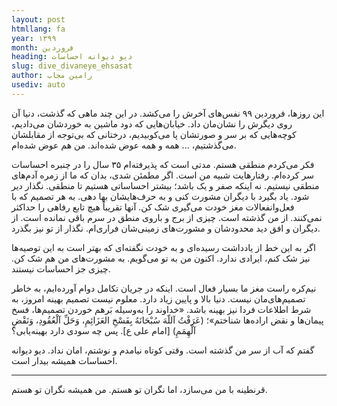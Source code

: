 ```yaml
---
layout: post
htmllang: fa
year: ۱۳۹۹
month: فروردین
heading: دیو دیوانه احساسات
slug: dive_divaneye_ehsasat
author: رامین مجاب
usediv: auto
---
```


این روزها، فروردین ۹۹ نفس‌های آخرش را می‌کشد. در این چند ماهی که گذشت، دنیا آن روی دیگرش را نشان‌مان داد. خیابان‌هایی که دود ماشین به خوردشان می‌دادیم، کوچه‌هایی که بر سر و صورتشان پا می‌کوبیدیم، درختانی که بی‌توجه از مقابلشان می‌گذشتیم، ... همه و همه عوض شده‌اند. من هم عوض شده‌ام.

فکر می‌کردم منطقی هستم. مدتی است که پذیرفته‌ام ۳۵ سال را در چنبره احساسات سر کرده‌ام. رفتارهایت شبیه من است. اگر مطمئن شدی، بدان که ما از زمره آدم‌های منطقی نیستیم. نه اینکه صفر و یک باشد؛ بیشتر احساساتی هستیم تا منطقی. نگذار دیر شود. یاد بگیرد با دیگران مشورت کنی و به حرف‌هایشان بها دهی. به هر تصمیم که با فعل‌وانفعالات مغز خودت می‌گیری شک کن. آنها تقریباً هیچ تابع رفاهی را حداکثر نمی‌کنند. از من گذشته است. چیزی از برج و باروی منطق در سرم باقی نمانده است. از دیگران و افق دید محدودشان و مشورت‌های زمینی‌شان فراری‌ام. نگذار از تو نیز بگذرد.

اگر به این خط از یادداشت رسیده‌ای و به خودت نگفته‌ای که بهتر است به این توصیه‌ها نیز شک کنم، ایرادی ندارد. اکنون من به تو می‌گویم. به مشورت‌های من هم شک کن. چیزی جز احساسات نیستند. 

نیم‌کره راست مغز ما بسیار فعال است. اینکه در جریان تکامل دوام آورده‌ایم، به خاطر تصمیم‌های‌مان نیست. دنیا بالا و پایین زیاد دارد. معلوم نیست تصمیم بهینه امروز، به شرط اطلاعات فردا نیز بهینه باشد. «خداوند را به‌وسيله بَرهم خوردن تصميم‌ها، فسخ پيمان‌ها و نقض اراده‌ها شناختم»؛ (عَرَفْتُ آللّهَ سُبْحَانَهُ بِفَسْخِ العَزَائِمِ، وَحَلِّ آلْعُقُودِ، وَنَقْضِ آلْهِمَمِ) [امام علی ع]. پس چه سودی دارد بهینه‌یابی؟

گفتم که آب از سر من گذشته است. وقتی کوتاه نیامدم و نوشتم، امان نداد. دیو دیوانه احساسات همیشه بیدار است.

---

قرنطینه با من می‌سازد، اما نگران تو هستم. من همیشه نگران تو هستم.


